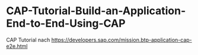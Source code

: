# CAP-Tutorial-Build-an-Application-End-to-End-Using-CAP
CAP Tutorial nach https://developers.sap.com/mission.btp-application-cap-e2e.html
